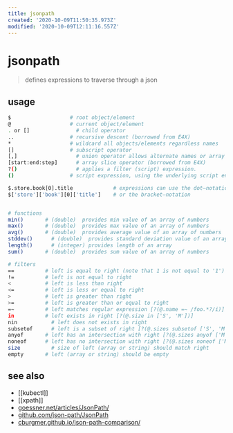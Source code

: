 ```yaml
---
title: jsonpath
created: '2020-10-09T11:50:35.973Z'
modified: '2020-10-09T12:11:16.557Z'
---
```


# jsonpath

> defines expressions to traverse through a json

## usage
```sh
$ 	                # root object/element
@ 	                # current object/element
. or [] 	          # child operator
.. 	                # recursive descent (borrowed from E4X)
* 	                # wildcard all objects/elements regardless names
[] 	                # subscript operator
[,] 	              # union operator allows alternate names or array indices as a set
[start:end:step] 	  # array slice operator (borrowed from E4X)
?() 	              # applies a filter (script) expression.
() 	                # script expression, using the underlying script engine.

$.store.book[0].title             # expressions can use the dot–notation
$['store']['book'][0]['title']    # or the bracket–notation


# functions
min() 	    # (double)  provides min value of an array of numbers 	
max() 	    # (double)  provides max value of an array of numbers 	
avg() 	    # (double)  provides average value of an array of numbers 	
stddev() 	  # (double)  provides standard deviation value of an array of numbers 	
length() 	  # (integer) provides length of an array
sum() 	    # (double)  provides sum value of an array of numbers 	

# filters
== 	        # left is equal to right (note that 1 is not equal to '1')
!= 	        # left is not equal to right
< 	        # left is less than right
<= 	        # left is less or equal to right
> 	        # left is greater than right
>= 	        # left is greater than or equal to right
=~ 	        # left matches regular expression [?(@.name =~ /foo.*?/i)]
in 	        # left exists in right [?(@.size in ['S', 'M'])]
nin 	      # left does not exists in right
subsetof 	  # left is a subset of right [?(@.sizes subsetof ['S', 'M', 'L'])]
anyof 	    # left has an intersection with right [?(@.sizes anyof ['M', 'L'])]
noneof 	    # left has no intersection with right [?(@.sizes noneof ['M', 'L'])]
size 	      # size of left (array or string) should match right
empty 	    # left (array or string) should be empty
```

## see also
- [[kubectl]]
- [[xpath]]
- [goessner.net/articles/JsonPath/](https://goessner.net/articles/JsonPath/)
- [github.com/json-path/JsonPath](https://github.com/json-path/JsonPath)
- [cburgmer.github.io/json-path-comparison/](https://cburgmer.github.io/json-path-comparison/)
